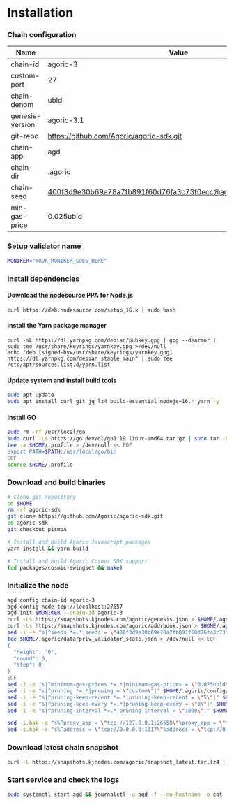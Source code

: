 # Installation

### Chain configuration

| Name              | Value                                                                |
| ----------------- | -------------------------------------------------------------------- |
| chain-id          | agoric-3                                                          |
| custom-port       | 27                                                        |
| chain-denom       | ubld                                                       |
| genesis-version   | agoric-3.1                                                   |
| git-repo          | https://github.com/Agoric/agoric-sdk.git                                                           |
| chain-app         | agd                                                         |
| chain-dir         | .agoric                                                         |
| chain-seed        | 400f3d9e30b69e78a7fb891f60d76fa3c73f0ecc@agoric.kjnodes.com:27659  |
| min-gas-price     | 0.025ubld                                                     |

### Setup validator name

```bash
MONIKER="YOUR_MONIKER_GOES_HERE"
```

### Install dependencies

#### Download the nodesource PPA for Node.js
```
curl https://deb.nodesource.com/setup_16.x | sudo bash
```

#### Install the Yarn package manager
```
curl -sL https://dl.yarnpkg.com/debian/pubkey.gpg | gpg --dearmor | sudo tee /usr/share/keyrings/yarnkey.gpg >/dev/null
echo "deb [signed-by=/usr/share/keyrings/yarnkey.gpg] https://dl.yarnpkg.com/debian stable main" | sudo tee /etc/apt/sources.list.d/yarn.list
```

#### Update system and install build tools

```bash
sudo apt update
sudo apt install curl git jq lz4 build-essential nodejs=16.* yarn -y
```

#### Install GO

```bash
sudo rm -rf /usr/local/go
sudo curl -Ls https://go.dev/dl/go1.19.linux-amd64.tar.gz | sudo tar -C /usr/local -xz
tee -a $HOME/.profile > /dev/null << EOF
export PATH=$PATH:/usr/local/go/bin
EOF
source $HOME/.profile
```

### Download and build binaries

```bash
# Clone git repository
cd $HOME
rm -rf agoric-sdk
git clone https://github.com/Agoric/agoric-sdk.git
cd agoric-sdk
git checkout pismoA

# Install and build Agoric Javascript packages
yarn install && yarn build

# Install and build Agoric Cosmos SDK support
(cd packages/cosmic-swingset && make)
```

### Initialize the node

```bash
agd config chain-id agoric-3
agd config node tcp://localhost:27657
agd init $MONIKER --chain-id agoric-3
curl -Ls https://snapshots.kjnodes.com/agoric/genesis.json > $HOME/.agoric/config/genesis.json
curl -Ls https://snapshots.kjnodes.com/agoric/addrbook.json > $HOME/.agoric/config/addrbook.json
sed -i -e "s|^seeds *=.*|seeds = \"400f3d9e30b69e78a7fb891f60d76fa3c73f0ecc@agoric.rpc.kjnodes.com:27659\"|" $HOME/.agoric/config/config.toml
tee $HOME/.agoric/data/priv_validator_state.json > /dev/null << EOF
{
  "height": "0",
  "round": 0,
  "step": 0
}
EOF
sed -i -e "s|^minimum-gas-prices *=.*|minimum-gas-prices = \"0.025ubld\"|" $HOME/.agoric/config/app.toml
sed -i -e "s|^pruning *=.*|pruning = \"custom\"|" $HOME/.agoric/config/app.toml
sed -i -e "s|^pruning-keep-recent *=.*|pruning-keep-recent = \"5\"|" $HOME/.agoric/config/app.toml
sed -i -e "s|^pruning-keep-every *=.*|pruning-keep-every = \"0\"|" $HOME/.agoric/config/app.toml
sed -i -e "s|^pruning-interval *=.*|pruning-interval = \"1000\"|" $HOME/.agoric/config/app.toml

sed -i.bak -e "s%^proxy_app = \"tcp://127.0.0.1:26658\"%proxy_app = \"tcp://127.0.0.1:27658\"%; s%^laddr = \"tcp://127.0.0.1:26657\"%laddr = \"tcp://127.0.0.1:27657\"%; s%^pprof_laddr = \"localhost:6060\"%pprof_laddr = \"localhost:27060\"%; s%^laddr = \"tcp://0.0.0.0:26656\"%laddr = \"tcp://0.0.0.0:27656\"%; s%^prometheus_listen_addr = \":26660\"%prometheus_listen_addr = \":27660\"%" $HOME/.agoric/config/config.toml
sed -i.bak -e "s%^address = \"tcp://0.0.0.0:1317\"%address = \"tcp://0.0.0.0:27317\"%; s%^address = \":8080\"%address = \":27080\"%; s%^address = \"0.0.0.0:9090\"%address = \"0.0.0.0:27090\"%; s%^address = \"0.0.0.0:9091\"%address = \"0.0.0.0:27091\"%; s%^address = \"0.0.0.0:8545\"%address = \"0.0.0.0:27545\"%; s%^ws-address = \"0.0.0.0:8546\"%ws-address = \"0.0.0.0:27546\"%" $HOME/.agoric/config/app.toml
```

### Download latest chain snapshot

```bash
curl -L https://snapshots.kjnodes.com/agoric/snapshot_latest.tar.lz4 | lz4 -dc - | tar -xf - -C $HOME/.agoric
```

### Start service and check the logs

```bash
sudo systemctl start agd && journalctl -u agd -f --no-hostname -o cat
```
